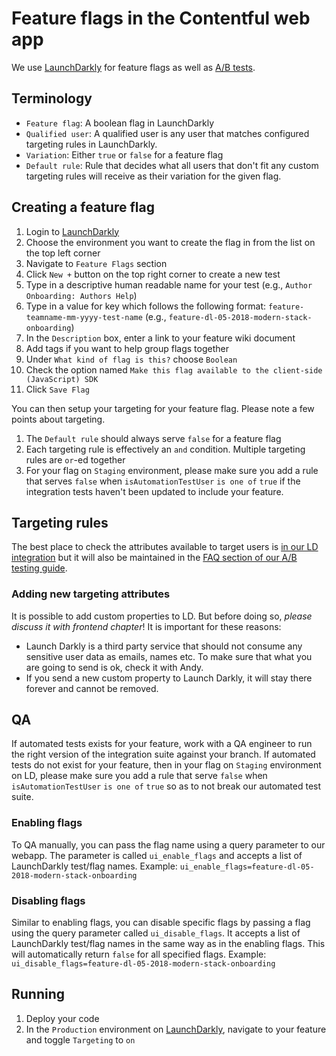 # Feature flags in the Contentful web app

We use [LaunchDarkly][launch-darkly-app] for feature flags as well as [A/B tests][a-b-testing-doc].

## Terminology

- `Feature flag`: A boolean flag in LaunchDarkly
- `Qualified user`: A qualified user is any user that matches configured targeting rules in LaunchDarkly.
- `Variation`: Either `true` or `false` for a feature flag
- `Default rule`: Rule that decides what all users that don't fit any custom targeting rules will receive as their variation for the given flag.

## Creating a feature flag

1. Login to [LaunchDarkly][launch-darkly-app]
2. Choose the environment you want to create the flag in from the list on the top left corner
3. Navigate to `Feature Flags` section
4. Click `New +` button on the top right corner to create a new test
5. Type in a descriptive human readable name for your test (e.g., `Author Onboarding: Authors Help`)
6. Type in a value for key which follows the following format: `feature-teamname-mm-yyyy-test-name` (e.g., `feature-dl-05-2018-modern-stack-onboarding`)
7. In the `Description` box, enter a link to your feature wiki document
8. Add tags if you want to help group flags together
9. Under `What kind of flag is this?` choose `Boolean`
10. Check the option named `Make this flag available to the client-side (JavaScript) SDK`
11. Click `Save Flag`

You can then setup your targeting for your feature flag. Please note a few points about targeting.

1. The `Default rule` should always serve `false` for a feature flag
2. Each targeting rule is effectively an `and` condition. Multiple targeting rules are `or`-ed together
3. For your flag on `Staging` environment, please make sure you add a rule that serves `false` when `isAutomationTestUser` `is one of` `true` if the integration tests haven't been updated to include your feature.

## Targeting rules

The best place to check the attributes available to target users is [in our LD integration][ld-integration] but it will also be maintained in the [FAQ section of our A/B testing guide][a-b-testing-doc-targeting].

### Adding new targeting attributes

It is possible to add custom properties to LD. But before doing so, *please discuss it with frontend chapter*! It is important for these reasons:

- Launch Darkly is a third party service that should not consume any sensitive user data as emails, names etc. To make sure that what you are going to send is ok, check it with Andy.
- If you send a new custom property to Launch Darkly, it will stay there forever and cannot be removed.

## QA

If automated tests exists for your feature, work with a QA engineer to run the right version of the integration suite against your branch.
If automated tests do not exist for your feature, then in your flag on `Staging` environment on LD, please make sure you add a rule that serve `false` when `isAutomationTestUser` `is one of` `true` so as to not break our automated test suite.

### Enabling flags

To QA manually, you can pass the flag name using a query parameter to our webapp. The parameter is called `ui_enable_flags` and accepts a list of LaunchDarkly test/flag names. Example: `ui_enable_flags=feature-dl-05-2018-modern-stack-onboarding`

### Disabling flags

Similar to enabling flags, you can disable specific flags by passing a flag using the query parameter called `ui_disable_flags`. It accepts a list of LaunchDarkly test/flag names in the same way as in the enabling flags. This will automatically return `false` for all specified flags. Example: `ui_disable_flags=feature-dl-05-2018-modern-stack-onboarding`

## Running

1. Deploy your code
2. In the `Production` environment on [LaunchDarkly][launch-darkly-app], navigate to your feature and toggle `Targeting` to `on`

[a-b-testing-doc]: ./ab-testing.md
[a-b-testing-doc-targeting]: ./ab-testing.md#targeting-attributes
[launch-darkly-app]: https://app.launchdarkly.com
[ld-integration]: ../../src/javascripts/utils/LaunchDarkly/index.es6.js
